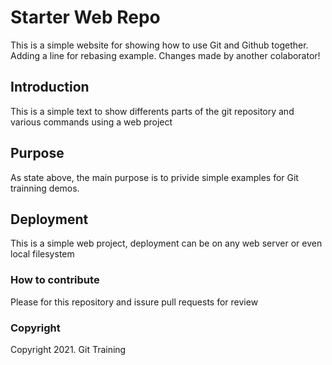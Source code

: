 # Starter Web Repo

This is a simple website for showing how to use Git and Github together. Adding a line for 
rebasing example. Changes made by another colaborator!
## Introduction


This is a simple text to show differents parts of the git repository and various commands using a web project

## Purpose

As state above, the main purpose is to privide simple examples for Git trainning demos.

## Deployment 
This is a simple web project, deployment can be on any web server or even local filesystem

### How to contribute
Please for this repository and issure pull requests for review
### Copyright

Copyright 2021. Git Training
<!--
	first change on master branch 
	-->